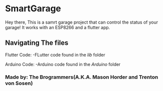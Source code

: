 # SmartGarage

Hey there, 
This is a samrt garage project that can control the status of your garage! It works with an ESP8266 and a flutter app. 

## Navigating The files

Flutter Code:
-FLutter code found in the *lib* folder

Arduino Code:
-Arduino code found in the *Arduino* folder


### Made by: The Brogrammers(A.K.A. Mason Horder and Trenton von Sosen)
